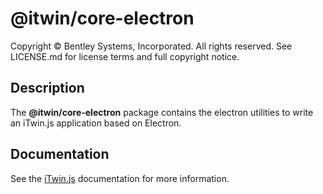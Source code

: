 # @itwin/core-electron

Copyright © Bentley Systems, Incorporated. All rights reserved. See LICENSE.md for license terms and full copyright notice.

## Description

The __@itwin/core-electron__ package contains the electron utilities to write an iTwin.js application based on Electron.

## Documentation

See the [iTwin.js](https://www.itwinjs.org) documentation for more information.
